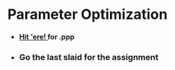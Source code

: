 # Parameter Optimization

- #### **<a href="https://www.psrana.com/"> Hit 'ere! </a> for .ppp**
- ### Go the last slaid for the assignment
